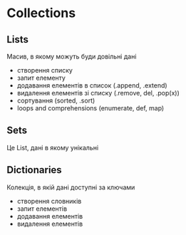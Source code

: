 # Collections

## Lists
Масив, в якому можуть буди довільні дані
- створення списку
- запит елементу
- додавання елементів в список (.append, .extend)
- видалення елементів зі списку (.remove, del, .pop(x))
- сортування (sorted, .sort)
- loops and comprehensions (enumerate, def, map)

## Sets
Це List, дані в якому унікальні

## Dictionaries
Колекція, в якій дані доступні за ключами
- створення словників
- запит елементів
- додавання елементів
- видалення елементів
